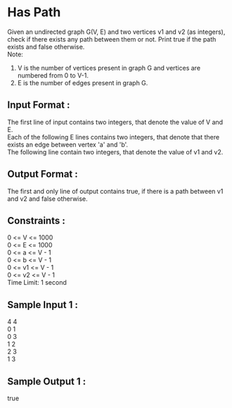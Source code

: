 # Has Path

Given an undirected graph G(V, E) and two vertices v1 and v2 (as integers), check if there exists any path between them or not. Print true if the path exists and false otherwise.  
Note:  

1. V is the number of vertices present in graph G and vertices are numbered from 0 to V-1.   
2. E is the number of edges present in graph G.  

## Input Format :

The first line of input contains two integers, that denote the value of V and E.  
Each of the following E lines contains two integers, that denote that there exists an edge between vertex 'a' and 'b'.  
The following line contain two integers, that denote the value of v1 and v2.  

## Output Format :

The first and only line of output contains true, if there is a path between v1 and v2 and false otherwise.  

## Constraints :

0 <= V <= 1000  
0 <= E <= 1000  
0 <= a <= V - 1  
0 <= b <= V - 1  
0 <= v1 <= V - 1  
0 <= v2 <= V - 1  
Time Limit: 1 second  

## Sample Input 1 :

4 4  
0 1  
0 3  
1 2  
2 3  
1 3  
  
## Sample Output 1 :

true  
